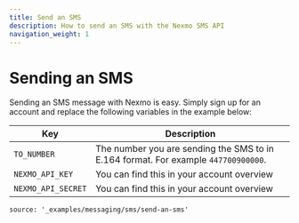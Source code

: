 ```yaml
---
title: Send an SMS
description: How to send an SMS with the Nexmo SMS API
navigation_weight: 1
---
```


# Sending an SMS

Sending an SMS message with Nexmo is easy. Simply sign up for an account  and replace the following variables in the example below:

Key |	Description
-- | --
`TO_NUMBER` |	The number you are sending the SMS to in E.164  format. For example `447700900000`.
`NEXMO_API_KEY` | You can find this in your account overview
`NEXMO_API_SECRET` | You can find this in your account overview

```tabbed_content
source: '_examples/messaging/sms/send-an-sms'
```
